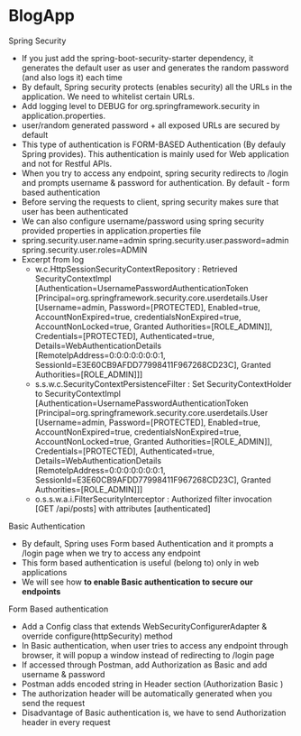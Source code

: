 # BlogApp

Spring Security
- If you just add the spring-boot-security-starter dependency, 
  it generates the default user as user and generates the random password (and also logs it) each time
- By default, Spring security protects (enables security) all the URLs in the application. We need to whitelist certain URLs.
- Add logging level to DEBUG for org.springframework.security in application.properties.
- user/random generated password + all exposed URLs are secured by default
- This type of authentication is FORM-BASED Authentication (By defauly Spring provides). This authentication is mainly used for Web application and not for Restful APIs.
- When you try to access any endpoint, spring security redirects to /login and prompts username & password for authentication. By default -  form based authentication
- Before serving the requests to client, spring security makes sure that user has been authenticated
- We can also configure username/password using spring security provided properties in application.properties file
- spring.security.user.name=admin
  spring.security.user.password=admin
  spring.security.user.roles=ADMIN
- Excerpt from log
  - w.c.HttpSessionSecurityContextRepository : Retrieved SecurityContextImpl [Authentication=UsernamePasswordAuthenticationToken [Principal=org.springframework.security.core.userdetails.User [Username=admin, Password=[PROTECTED], Enabled=true, AccountNonExpired=true, credentialsNonExpired=true, AccountNonLocked=true, Granted Authorities=[ROLE_ADMIN]], Credentials=[PROTECTED], Authenticated=true, Details=WebAuthenticationDetails [RemoteIpAddress=0:0:0:0:0:0:0:1, SessionId=E3E60CB9AFDD77998411F967268CD23C], Granted Authorities=[ROLE_ADMIN]]]
  - s.s.w.c.SecurityContextPersistenceFilter : Set SecurityContextHolder to SecurityContextImpl [Authentication=UsernamePasswordAuthenticationToken [Principal=org.springframework.security.core.userdetails.User [Username=admin, Password=[PROTECTED], Enabled=true, AccountNonExpired=true, credentialsNonExpired=true, AccountNonLocked=true, Granted Authorities=[ROLE_ADMIN]], Credentials=[PROTECTED], Authenticated=true, Details=WebAuthenticationDetails [RemoteIpAddress=0:0:0:0:0:0:0:1, SessionId=E3E60CB9AFDD77998411F967268CD23C], Granted Authorities=[ROLE_ADMIN]]]
  - o.s.s.w.a.i.FilterSecurityInterceptor    : Authorized filter invocation [GET /api/posts] with attributes [authenticated]

Basic Authentication

- By default, Spring uses Form based Authentication and it prompts a /login page when we try to access any endpoint
- This form based authentication is useful (belong to) only in web applications
- We will see how **to enable Basic authentication to secure our endpoints**

Form Based authentication

- Add a Config class that extends WebSecurityConfigurerAdapter & override configure(httpSecurity) method
- In Basic authentication, when user tries to access any endpoint through browser, it will popup a window instead of redirecting to /login page
- If accessed through Postman, add Authorization as Basic and add username & password
- Postman adds encoded string in Header section (Authorization Basic <Base64 encoded>)
- The authorization header will be automatically generated when you send the request
- Disadvantage of Basic authentication is, we have to send Authorization header in every request